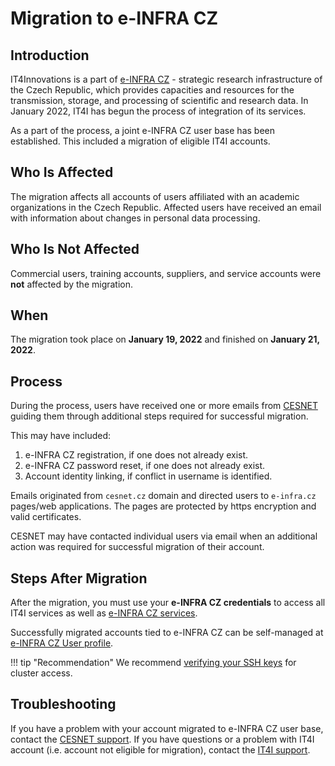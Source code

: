 # Migration to e-INFRA CZ

## Introduction

IT4Innovations is a part of [e-INFRA CZ][1] - strategic research infrastructure of the Czech Republic, which provides capacities and resources for the transmission, storage, and processing of scientific and research data. In January 2022, IT4I has begun the process of integration of its services.

As a part of the process, a joint e-INFRA CZ user base has been established. This included a migration of eligible IT4I accounts.

## Who Is Affected

The migration affects all accounts of users affiliated with an academic organizations in the Czech Republic. Affected users have received an email with information about changes in personal data processing.

## Who Is Not Affected

Commercial users, training accounts, suppliers, and service accounts were **not** affected by the migration.

## When

The migration took place on **January 19, 2022** and finished on **January 21, 2022**.

## Process

During the process, users have received one or more emails from [CESNET][3] guiding them through additional steps required for successful migration.

This may have included:

1. e-INFRA CZ registration, if one does not already exist.
2. e-INFRA CZ password reset, if one does not already exist.
3. Account identity linking, if conflict in username is identified.

Emails originated from `cesnet.cz` domain and directed users to `e-infra.cz` pages/web applications.
The pages are protected by https encryption and valid certificates.

CESNET may have contacted individual users via email when an additional action was required for successful migration of their account.

## Steps After Migration

After the migration, you must use your **e-INFRA CZ credentials** to access all IT4I services as well as [e-INFRA CZ services][5].

Successfully migrated accounts tied to e-INFRA CZ can be self-managed at [e-INFRA CZ User profile][4].

!!! tip "Recommendation"
    We recommend [verifying your SSH keys][6] for cluster access.

## Troubleshooting

If you have a problem with your account migrated to e-INFRA CZ user base, contact the [CESNET support][7].
If you have questions or a problem with IT4I account (i.e. account not eligible for migration), contact the [IT4I support][2].

[1]: https://www.e-infra.cz/en
[2]: mailto:support@it4i.cz
[3]: https://www.cesnet.cz/?lang=en
[4]: https://profile.e-infra.cz/
[5]: https://www.e-infra.cz/en/services
[6]: https://profile.e-infra.cz/profile/settings/sshKeys
[7]: mailto:support@cesnet.cz
